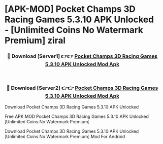 # [APK-MOD] Pocket Champs  3D Racing Games 5.3.10 APK Unlocked - [Unlimited Coins No Watermark Premium] ziral



<div align="center">
<h3>🔴 Download [Server1] 👉👉 <a href="https://momento.my/?title=Pocket_Champs__3D_Racing_Games_5.3.10_APK_Unlocked">Pocket Champs  3D Racing Games 5.3.10 APK Unlocked Mod Apk</a></h3><br>

<h3>🔴 Download [Server2] 👉👉 <a href="https://momento.my/?title=Pocket_Champs__3D_Racing_Games_5.3.10_APK_Unlocked">Pocket Champs  3D Racing Games 5.3.10 APK Unlocked Mod Apk</a></h3>
</div>



Download Pocket Champs  3D Racing Games 5.3.10 APK Unlocked 

Free APK MOD Pocket Champs  3D Racing Games 5.3.10 APK Unlocked [Unlimited Coins No Watermark Premium]

Download Pocket Champs  3D Racing Games 5.3.10 APK Unlocked [Unlimited Coins No Watermark Premium] Mod For Android
